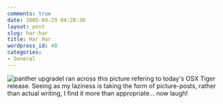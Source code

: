 ```yaml
---
comments: true
date: 2005-04-29 04:28:30
layout: post
slug: har-har
title: Har Har
wordpress_id: 40
categories:
- General
---
```


![panther upgrade](http://www.isystech.net/images/panther-upgrade.jpg)I ran across this picture refering to today's OSX Tiger release. Seeing as my laziness is taking the form of picture-posts, rather than actual writing, I find it more than appropriate... now laugh!
